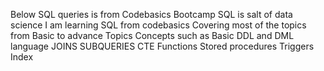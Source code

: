 Below SQL queries is from Codebasics Bootcamp 
SQL is salt of data science
I am learning SQL from codebasics 
Covering most of the topics from Basic to advance Topics
Concepts such as 
Basic DDL and DML language 
JOINS 
SUBQUERIES 
CTE
Functions 
Stored procedures
Triggers
Index





